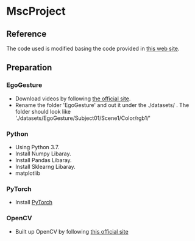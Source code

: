 # MscProject
## Reference 
The code used is modified basing the code provided in [this web site](https://github.com/ahmetgunduz/Real-time-GesRec).

## Preparation

### EgoGesture
* Download videos by following [the official site](http://www.nlpr.ia.ac.cn/iva/yfzhang/datasets/egogesture.html).
* Rename the folder 'EgoGesture' and out it under the ./datasets/ . The folder should look like './datasets/EgoGesture/Subject01/Scene1/Color/rgb1/'
### Python
* Using Python 3.7.
* Install Numpy Libaray.
* Install Pandas Libaray.
* Install Sklearng Libaray.
* matplotlib
  
### PyTorch
* Install [PyTorch](http://pytorch.org/)

### OpenCV
* Built up OpenCV by following [this official site](https://docs.opencv.org/4.4.0/da/df6/tutorial_py_table_of_contents_setup.html)